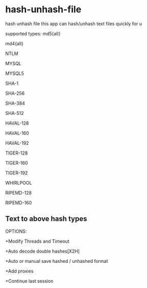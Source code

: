 # hash-unhash-file
hash unhash file 
this app can hash/unhash text files quickly for u

supported types:
  md5{all}
  
  md4{all} 
  
  NTLM
  
  MYSQL
  
  MYSQL5
  
  SHA-1
  
  SHA-256
  
  SHA-384
  
  SHA-512
  
  HAVAL-128
  
  HAVAL-160
  
  HAVAL-192
  
  TIGER-128
  
  TIGER-160
  
  TIGER-192
  
  WHIRLPOOL
  
  RIPEMD-128
  
  RIPEMD-160
  
  Text to above hash types 
---------------------------------------------------------------------------------------------------------------------
OPTIONS:

 +Modify Threads and Timeout
 
 +Auto decode double hashes[X2H]
 
 +Auto or manual save hashed / unhashed format
 
 +Add proxies
 
 +Continue  last session

  



  
